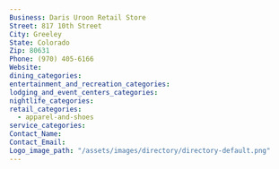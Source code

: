 ```yaml
---
Business: Daris Uroon Retail Store
Street: 817 10th Street
City: Greeley
State: Colorado
Zip: 80631
Phone: (970) 405-6166
Website:
dining_categories:
entertainment_and_recreation_categories:
lodging_and_event_centers_categories:
nightlife_categories:
retail_categories:
  - apparel-and-shoes
service_categories:
Contact_Name:
Contact_Email:
Logo_image_path: "/assets/images/directory/directory-default.png"
---
```




